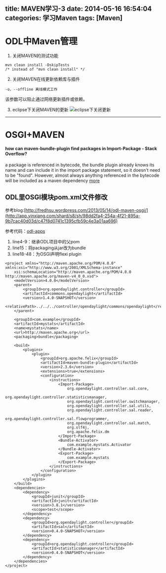 title: MAVEN学习-3
date: 2014-05-16 16:54:04
categories: 学习Maven
tags: [Maven]
---
# ODL中Maven管理
1. 关闭MAVEN的测试功能

```
mvn clean install -DskipTests 
/* instead of "mvn clean install" */
```

2. 关闭MAVEN在线更新依赖库与插件

```
-o，--offline 离线模式工作
```

该参数可以阻止通过网络更新插件或依赖。

3. eclipse下关闭MAVEN的更新
![eclipse下关闭更新](http://askingwindy-gitcafe.qiniudn.com/5-16.png)

<!--more-->

---

# OSGI+MAVEN

#### how can maven-bundle-plugin find packages in Import-Package - Stack Overflow?
 a package is referenced in bytecode, the bundle plugin already knows its name and can include it in the import package statement, so it doesn't need to be "found". However, almost always anything referenced in the bytecode will be included as a maven dependency
[more](http://stackoverflow.com/questions/12445933/how-can-maven-bundle-plugin-find-packages-in-import-package)

## ODL里OSGI模块pom.xml文件修改

参考blog:[http://fredhsu.wordpress.com/2013/05/14/odl-maven-osgi/](http://app.yinxiang.com/shard/s8/sh/98dd2fa4-254a-4f21-895a-9b7cac40d03d/c47f8d0741c1395cfb59c4e3a01aa696)

参考代码：[odl-apps](https://github.com/askingwindy/odl-apps/blob/master/mystats/pom.xml)


1. line4-9：继承ODL项目中的父pom
2. line15：将packaging从jar改为bundle
3. line18-48：为OSGI声明flexi plugin

```
<project xmlns="http://maven.apache.org/POM/4.0.0" xmlns:xsi="http://www.w3.org/2001/XMLSchema-instance"
    xsi:schemaLocation="http://maven.apache.org/POM/4.0.0 http://maven.apache.org/maven-v4_0_0.xsd">
    <modelVersion>4.0.0</modelVersion>
    <parent>
        <groupId>org.opendaylight.controller</groupId>
        <artifactId>commons.opendaylight</artifactId>
        <version>1.4.0-SNAPSHOT</version>
        <relativePath>../../../controller/opendaylight/commons/opendaylight</relativePath>
    </parent>

    <groupId>com.example</groupId>
    <artifactId>mystats</artifactId>
    <name>mystats</name>
    <url>http://maven.apache.org</url>
    <packaging>bundle</packaging>

    <build>
        <plugins>
            <plugin>
                <groupId>org.apache.felix</groupId>
                <artifactId>maven-bundle-plugin</artifactId>
                <version>2.3.6</version>
                <extensions>true</extensions>
                <configuration>
                    <instructions>
                        <Import-Package>
                            org.opendaylight.controller.sal.core,
                            org.opendaylight.controller.statisticsmanager,
                            org.opendaylight.controller.switchmanager,
                            org.opendaylight.controller.sal.utils,
                            org.opendaylight.controller.sal.reader,
                            org.opendaylight.controller.sal.flowprogrammer,
                            org.opendaylight.controller.sal.match,
                            org.slf4j,
                            org.apache.felix.dm
                        </Import-Package>
                        <Bundle-Activator>
                            com.example.mystats.Activator
                        </Bundle-Activator>
                        <Export-Package>
                            com.example.mystats
                        </Export-Package>
                    </instructions>
                </configuration>
            </plugin>
        </plugins>
    </build>
    <dependencies>
        <dependency>
            <groupId>junit</groupId>
            <artifactId>junit</artifactId>
            <version>3.8.1</version>
            <scope>test</scope>
        </dependency>
        <dependency>
            <groupId>org.opendaylight.controller</groupId>
            <artifactId>sal</artifactId>
            <version>0.4.0-SNAPSHOT</version>
        </dependency>
        <dependency>
            <groupId>org.opendaylight.controller</groupId>
            <artifactId>statisticsmanager</artifactId>
            <version>0.4.0-SNAPSHOT</version>
        </dependency>
    </dependencies>
</project>
```


